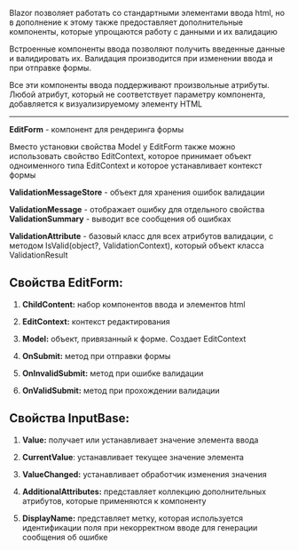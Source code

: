 Blazor позволяет работать со стандартными элементами ввода html, но в дополнение к этому также предоставляет дополнительные компоненты, которые упрощаются работу с данными и их валидацию

Встроенные компоненты ввода позволяют получить введенные данные и валидировать их. Валидация производится при изменении ввода и при отправке формы.

Все эти компоненты ввода поддерживают произвольные атрибуты. Любой атрибут, который не соответствует параметру компонента, добавляется к визуализируемому элементу HTML

---

**EditForm** - компонент для рендеринга формы

Вместо установки свойства Model у EditForm также можно использовать свойство EditContext, которое принимает объект одноименного типа EditContext и которое устанавливает контекст формы

**ValidationMessageStore** - объект для хранения ошибок валидации

**ValidationMessage** - отображает ошибку для отдельного свойства  
**ValidationSummary** - выводит все сообщения об ошибках

**ValidationAttribute** - базовый класс для всех атрибутов валидации, с методом IsValid(object?, ValidationContext), который объект класса ValidationResult

## Свойства EditForm:

1. **ChildContent:** набор компонентов ввода и элементов html
    
2. **EditContext:** контекст редактирования
    
3. **Model:** объект, привязанный к форме. Создает EditContext
    
4. **OnSubmit:** метод при отправки формы
    
5. **OnInvalidSubmit:** метод при ошибке валидации
    
6. **OnValidSubmit:** метод при прохождении валидации
    

## Свойства InputBase:

1. **Value:** получает или устанавливает значение элемента ввода
    
2. **CurrentValue**: устанавливает текущее значение элемента
    
3. **ValueChanged:** устанавливает обработчик изменения значения
    
4. **AdditionalAttributes:** представляет коллекцию дополнительных атрибутов, которые применяются к компоненту
    
5. **DisplayName:** представляет метку, которая используется идентификации поля при некорректном вводе для генерации сообщения об ошибке